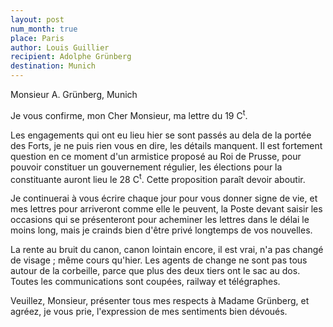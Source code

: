 ```yaml
---
layout: post
num_month: true
place: Paris
author: Louis Guillier
recipient: Adolphe Grünberg
destination: Munich
---
```


Monsieur A. Grünberg, Munich


Je vous confirme, mon Cher Monsieur, ma lettre du 19 C<sup>t</sup>.

Les engagements qui ont eu lieu hier se sont passés au dela de la portée des
Forts, je ne puis rien vous en dire, les détails manquent. Il est fortement
question en ce moment d'un armistice proposé au Roi de Prusse, pour pouvoir
constituer un gouvernement régulier, les élections pour la constituante auront
lieu le 28 C<sup>t</sup>. Cette proposition paraît devoir aboutir.

Je continuerai à vous écrire chaque jour pour vous donner signe de vie, et mes
lettres pour arriveront comme elle le peuvent, la Poste devant saisir les
occasions qui se présenteront pour acheminer les lettres dans le délai le moins
long, mais je crainds bien d'être privé longtemps de vos nouvelles.

La rente au bruit du canon, canon lointain encore, il est vrai, n'a pas changé
de visage ; même cours qu'hier. Les agents de change ne sont pas tous autour de
la corbeille, parce que plus des deux tiers ont le sac au dos. Toutes les
communications sont coupées, railway et télégraphes.

Veuillez, Monsieur, présenter tous mes respects à Madame Grünberg, et agréez,
je vous prie, l'expression de mes sentiments bien dévoués.
